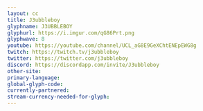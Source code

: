```yaml
---
layout: cc
title: J3ubbleboy
glyphname: J3UBBLEBOY
glyphurl: https://i.imgur.com/qG86Prt.png
glyphwave: 8
youtube: https://youtube.com/channel/UCL_aG8E9GeXChtENEpEWG8g
twitch: https://twitch.tv/j3ubbleboy
twitter: https://twitter.com/j3ubbleboy
discord: https://discordapp.com/invite/J3ubbleboy
other-site: 
primary-language: 
global-glyph-code: 
currently-partnered: 
stream-currency-needed-for-glyph: 
---
```


